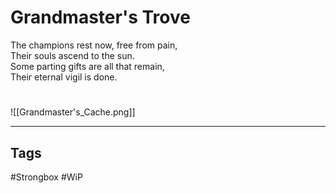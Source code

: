 # Grandmaster's Trove
The champions rest now, free from pain,  
Their souls ascend to the sun.  
Some parting gifts are all that remain,  
Their eternal vigil is done.

#
![[Grandmaster's_Cache.png]]

---
## Tags
#Strongbox
#WiP